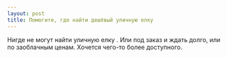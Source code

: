 ```yaml
---
layout: post 
title: Помогите, где найти дешёвый уличную елку 
--- 
```

Нигде не могут найти уличную елку . Или под заказ и ждать долго, или по заоблачным ценам. Хочется чего-то более доступного.